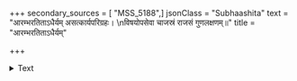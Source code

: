 +++
secondary_sources = [ "MSS_5188",]
jsonClass = "Subhaashita"
text = "आरम्भरतिताऽधैर्यम् असत्कार्यपरिग्रहः।  \nविषयोपसेवा चाजस्रं राजसं गुणलक्षणम्॥"
title = "आरम्भरतिताऽधैर्यम्"

+++

<details><summary>Text</summary>

आरम्भरतिताऽधैर्यम् असत्कार्यपरिग्रहः।  
विषयोपसेवा चाजस्रं राजसं गुणलक्षणम्॥
</details>

